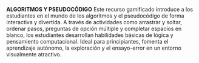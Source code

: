 **ALGORITMOS Y PSEUDOCÓDIGO**
Este recurso gamificado introduce a los estudiantes en el mundo de los algoritmos y el pseudocódigo de forma interactiva y divertida. A través de actividades como arrastrar y soltar, ordenar pasos, preguntas de opción múltiple y completar espacios en blanco, los estudiantes desarrollan habilidades básicas de lógica y pensamiento computacional. Ideal para principiantes, fomenta el aprendizaje autónomo, la exploración y el ensayo-error en un entorno visualmente atractivo.
